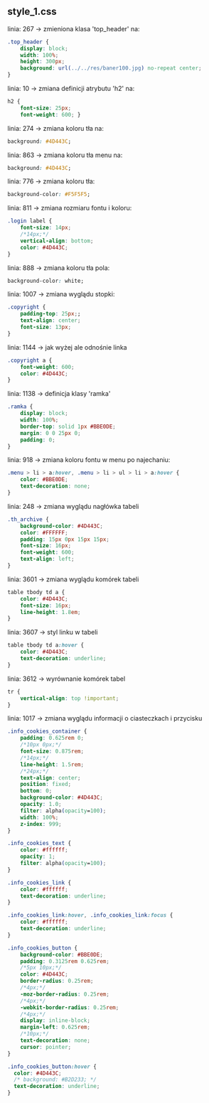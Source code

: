 ## style_1.css

linia: 267 -> zmieniona klasa 'top_header' na:

```css
.top_header {
    display: block;
    width: 100%;
    height: 300px;
    background: url(../../res/baner100.jpg) no-repeat center;
}
```

linia: 10 -> zmiana definicji atrybutu 'h2' na:

```css
h2 {
    font-size: 25px;
    font-weight: 600; }
```

linia: 274 -> zmiana koloru tła na:

```css
background: #4D443C;
```

linia: 863 -> zmiana koloru tła menu na:

```css
background: #4D443C;
```

linia: 776 -> zmiana koloru tła:

```css
background-color: #F5F5F5;
```

linia: 811 -> zmiana rozmiaru fontu i koloru:

```css
.login label {
    font-size: 14px;
    /*14px;*/
    vertical-align: bottom;
    color: #4D443C;
}
```

linia: 888 -> zmiana koloru tła pola:

```css
background-color: white;
```

linia: 1007 -> zmiana wyglądu stopki:

```css
.copyright {
    padding-top: 25px;;
    text-align: center;
    font-size: 13px; 
}
```

linia: 1144 -> jak wyżej ale odnośnie linka

```css
.copyright a {
	font-weight: 600;
	color: #4D443C;
}
```

linia: 1138 -> definicja klasy 'ramka'

```css
.ramka {
    display: block;
    width: 100%;
    border-top: solid 1px #BBE0DE;
    margin: 0 0 25px 0;
    padding: 0;
}
```

linia: 918 -> zmiana koloru fontu w menu po najechaniu:

```css
.menu > li > a:hover, .menu > li > ul > li > a:hover {
    color: #BBE0DE;
    text-decoration: none;
}
```

linia: 248 -> zmiana wyglądu nagłówka tabeli

```css
.th_archive {
    background-color: #4D443C;
    color: #FFFFFF;
    padding: 15px 0px 15px 15px;
    font-size: 16px; 
    font-weight: 600; 
    text-align: left;
}
```

linia: 3601 -> zmiana wyglądu komórek tabeli

```css
table tbody td a {
	color: #4D443C;
	font-size: 16px;
	line-height: 1.8em;
}
```

linia: 3607 -> styl linku w tabeli

```css
table tbody td a:hover {
	color: #4D443C;
	text-decoration: underline;
}
```

linia: 3612 -> wyrównanie komórek tabel

```css
tr {
	vertical-align: top !important;
}
```

linia: 1017 -> zmiana wyglądu informacji o ciasteczkach i przycisku

```css
.info_cookies_container {
    padding: 0.625rem 0;
    /*10px 0px;*/
    font-size: 0.875rem;
    /*14px;*/
    line-height: 1.5rem;
    /*24px;*/
    text-align: center;
    position: fixed;
    bottom: 0;
    background-color: #4D443C;
    opacity: 1.0;
    filter: alpha(opacity=100);
    width: 100%;
    z-index: 999;
}

.info_cookies_text {
    color: #ffffff;
    opacity: 1;
    filter: alpha(opacity=100);
}

.info_cookies_link {
    color: #ffffff;
    text-decoration: underline;
}

.info_cookies_link:hover, .info_cookies_link:focus {
    color: #ffffff;
    text-decoration: underline; 
}

.info_cookies_button {
    background-color: #BBE0DE;
    padding: 0.3125rem 0.625rem;
    /*5px 10px;*/
    color: #4D443C;
    border-radius: 0.25rem;
    /*4px;*/
    -moz-border-radius: 0.25rem;
    /*4px;*/
    -webkit-border-radius: 0.25rem;
    /*4px;*/
    display: inline-block;
    margin-left: 0.625rem;
    /*10px;*/
    text-decoration: none;
    cursor: pointer; 
}

.info_cookies_button:hover {
  color: #4D443C;
  /* background: #B2D233; */
  text-decoration: underline;
}
```
